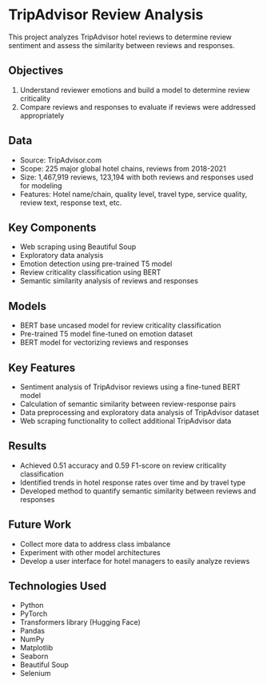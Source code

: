 # TripAdvisor Review Analysis

This project analyzes TripAdvisor hotel reviews to determine review sentiment and assess the similarity between reviews and responses.

## Objectives

1. Understand reviewer emotions and build a model to determine review criticality
2. Compare reviews and responses to evaluate if reviews were addressed appropriately

## Data

- Source: TripAdvisor.com
- Scope: 225 major global hotel chains, reviews from 2018-2021
- Size: 1,467,919 reviews, 123,194 with both reviews and responses used for modeling
- Features: Hotel name/chain, quality level, travel type, service quality, review text, response text, etc.

## Key Components

- Web scraping using Beautiful Soup
- Exploratory data analysis 
- Emotion detection using pre-trained T5 model
- Review criticality classification using BERT
- Semantic similarity analysis of reviews and responses

## Models

- BERT base uncased model for review criticality classification
- Pre-trained T5 model fine-tuned on emotion dataset
- BERT model for vectorizing reviews and responses


## Key Features

- Sentiment analysis of TripAdvisor reviews using a fine-tuned BERT model
- Calculation of semantic similarity between review-response pairs
- Data preprocessing and exploratory data analysis of TripAdvisor dataset
- Web scraping functionality to collect additional TripAdvisor data


## Results

- Achieved 0.51 accuracy and 0.59 F1-score on review criticality classification
- Identified trends in hotel response rates over time and by travel type
- Developed method to quantify semantic similarity between reviews and responses

## Future Work

- Collect more data to address class imbalance
- Experiment with other model architectures
- Develop a user interface for hotel managers to easily analyze reviews

## Technologies Used

- Python
- PyTorch
- Transformers library (Hugging Face)
- Pandas
- NumPy
- Matplotlib
- Seaborn
- Beautiful Soup
- Selenium
